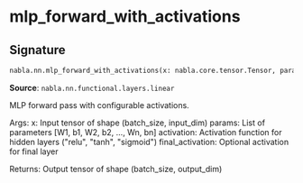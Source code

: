 # mlp_forward_with_activations

## Signature

```python
nabla.nn.mlp_forward_with_activations(x: nabla.core.tensor.Tensor, params: list[nabla.core.tensor.Tensor], activation: str = 'relu', final_activation: str | None = None) -> nabla.core.tensor.Tensor
```

**Source**: `nabla.nn.functional.layers.linear`

MLP forward pass with configurable activations.

Args:
    x: Input tensor of shape (batch_size, input_dim)
    params: List of parameters [W1, b1, W2, b2, ..., Wn, bn]
    activation: Activation function for hidden layers ("relu", "tanh", "sigmoid")
    final_activation: Optional activation for final layer

Returns:
    Output tensor of shape (batch_size, output_dim)

